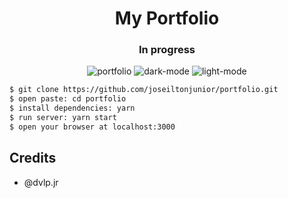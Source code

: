 <h1 align="center">My Portfolio</h1>

<h3 align="center">In progress</h3>

<p align="center">
  <img src="https://i.ibb.co/9pfJm0t/portfolio.png" alt="portfolio" border="0">

  <img src="https://i.ibb.co/th0vC4g/dark.png" alt="dark-mode" border="0">

  <img src="https://i.ibb.co/vDMz4XL/light.png" alt="light-mode" border="0">
</p>

```sh
$ git clone https://github.com/joseiltonjunior/portfolio.git
$ open paste: cd portfolio
$ install dependencies: yarn
$ run server: yarn start
$ open your browser at localhost:3000
```

## Credits

- @dvlp.jr
